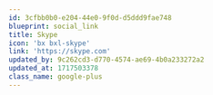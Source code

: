 ```yaml
---
id: 3cfbb0b0-e204-44e0-9f0d-d5ddd9fae748
blueprint: social_link
title: Skype
icon: 'bx bxl-skype'
link: 'https://skype.com'
updated_by: 9c262cd3-d770-4574-ae69-4b0a233272a2
updated_at: 1717503378
class_name: google-plus
---
```


